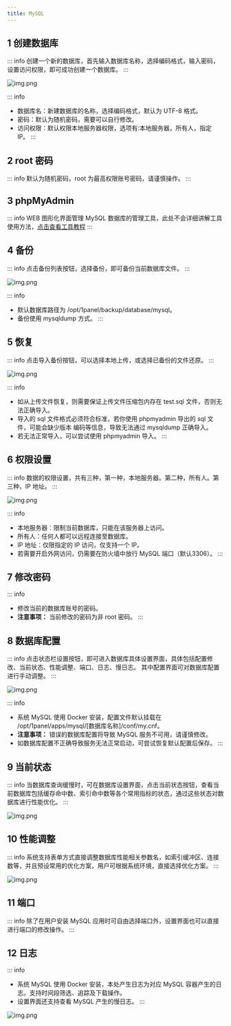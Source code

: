 ```yaml
---
title: MySQL
---
```


## 1 创建数据库

::: info
创建一个新的数据库，首先输入数据库名称，选择编码格式，输入密码，设置访问权限，即可成功创建一个数据库。
:::

![img.png](../../img/databases/create_mysql_db.png)

::: info
- 数据库名：新建数据库的名称，选择编码格式，默认为 UTF-8 格式。
- 密码：默认为随机密码，需要可以自行修改。
- 访问权限：默认权限本地服务器权限，选项有:本地服务器，所有人，指定 IP。
:::

## 2 root 密码

::: info
默认为随机密码，root 为最高权限账号密码，请谨慎操作。
:::

## 3 phpMyAdmin

::: info
WEB 图形化界面管理 MySQL 数据库的管理工具，此处不会详细讲解工具使用方法，[点击查看工具教程](https://www.wpdaxue.com/series/phpmyadmin)
:::

## 4 备份

::: info
点击备份列表按钮，选择备份，即可备份当前数据库文件。
:::

![img.png](../../img/databases/backup_mysql_db.png)

::: info
- 默认数据库路径为 /opt/1panel/backup/database/mysql。
- 备份使用 mysqldump 方式。
:::

## 5 恢复

::: info
点击导入备份按钮，可以选择本地上传，或选择已备份的文件还原。
:::

![img.png](../../img/databases/recover_mysql_db.png)

::: info
- 如从上传文件恢复，则需要保证上传文件压缩包内存在 test.sql 文件，否则无法正确导入。
- 导入的 sql 文件格式必须符合标准，若你使用 phpmyadmin 导出的 sql 文件，可能会缺少版本 编码等信息，导致无法通过 mysqldump 正确导入。
- 若无法正常导入，可以尝试使用 phpmyadmin 导入。
:::

## 6 权限设置

::: info
数据的权限设置，共有三种，第一种，本地服务器。第二种，所有人。第三种，IP 地址。
:::

![img.png](../../img/databases/update_mysql_db_access.png)

::: info
- 本地服务器：限制当前数据库，只能在该服务器上访问。
- 所有人：任何人都可以远程连接至数据库。
- IP 地址：仅限指定的 IP 访问，仅支持一个 IP。
- 若需要开启外网访问，仍需要在防火墙中放行 MySQL 端口（默认3306）。
:::

## 7 修改密码

::: info
- 修改当前的数据库账号的密码。
- **注意事项：** 当前修改的密码为非 root 密码。
:::

## 8 数据库配置

::: info
点击状态栏设置按钮，即可进入数据库具体设置界面，具体包括配置修改、当前状态、性能调整、端口、日志、慢日志。
其中配置界面可对数据库配置进行手动调整。
:::

![img.png](../../img/databases/mysql_conf.png)

::: info
- 系统 MySQL 使用 Docker 安装，配置文件默认挂载在 /opt/1panel/apps/mysql/[数据库名称]/conf/my.cnf。
- **注意事项：** 错误的数据库配置将导致 MySQL 服务不可用，请谨慎修改。
- 如数据库配置不正确导致服务无法正常启动，可尝试恢复默认配置后保存。
:::

## 9 当前状态

::: info
当数据库查询缓慢时，可在数据库设置界面，点击当前状态按钮，查看当前数据库包括缓存命中数、索引命中数等各个常用指标的状态，通过这些状态对数据库进行性能优化。
:::

![img.png](../../img/databases/mysql_status.png)

## 10 性能调整

::: info
系统支持表单方式直接调整数据库性能相关参数名，如索引缓冲区、连接数等，并且预设常用的优化方案，用户可根据系统环境，直接选择优化方案。
:::

![img.png](../../img/databases/mysql_variables.png)

## 11 端口

::: info
除了在用户安装 MySQL 应用时可自由选择端口外，设置界面也可以直接进行端口的修改操作。
:::

## 12 日志

::: info
- 系统 MySQL 使用 Docker 安装，本处产生日志为对应 MySQL 容器产生的日志。支持时间段筛选、追踪及下载操作。
- 设置界面还支持查看 MySQL 产生的慢日志。
:::

![img.png](../../img/databases/mysql_log.png)